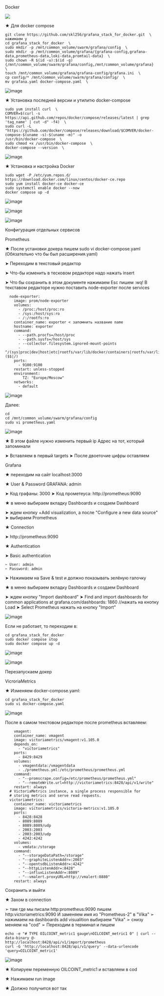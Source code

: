 Docker

![](https://github.com/tamaradubinina/tamaradubinina/blob/main/tenor.gif)

★ Для docker compose

    git clone https://github.com/skl256/grafana_stack_for_docker.git  \ нажимаем y
    cd grafana_stack_for_docker  \
    sudo mkdir -p /mnt/common_volume/swarm/grafana/config  \
    sudo mkdir -p /mnt/common_volume/grafana/{grafana-config,grafana-data,prometheus-data,loki-data,promtail-data}  \
    sudo chown -R $(id -u):$(id -g) {/mnt/common_volume/swarm/grafana/config,/mnt/common_volume/grafana}  \
    touch /mnt/common_volume/grafana/grafana-config/grafana.ini  \
    cp config/* /mnt/common_volume/swarm/grafana/config/  \
    mv grafana.yaml docker-compose.yaml  \
    
![image](https://github.com/user-attachments/assets/610227ad-b66b-4a51-bb1d-cd5bb1b6fb07)

★ Установка последней версии и утилитю docker-compose

    sudo yum install curl  \
    COMVER=$(curl -s https://api.github.com/repos/docker/compose/releases/latest | grep 'tag_name' | cut -d" -f4)  \
    sudo curl -L "https://github.com/docker/compose/releases/download/$COMVER/docker-compose-$(uname -s)-$(uname -m)" -o 
    /usr/bin/docker-compose  \
    sudo chmod +x /usr/bin/docker-compose  \
    docker-compose --version  \

![image](https://github.com/user-attachments/assets/a8b74838-10d2-4d88-93a4-39e935943c95)

★ Установка и настройка Docker

    sudo wget -P /etc/yum.repos.d/ https://download.docker.com/linux/centos/docker-ce.repo
    sudo yum install docker-ce docker-ce
    sudo systemctl enable docker --now
    docker compose up -d

![image](https://github.com/user-attachments/assets/9d4552df-abf6-48aa-a7df-523c610e9328)

![image](https://github.com/user-attachments/assets/898539ba-c100-4730-85cf-aba3984a2bfc)

![image](https://github.com/user-attachments/assets/52771674-c60c-4962-8677-d30eaf4f967b)

Конфигурация отдельных сервисов

Prometheus

★ После установки докера пишем sudo vi docker-compose.yaml (Обязательно что бы был расширения.yaml)

  ➤ Переходим в текстовый редактор
  
  ➤ Что-бы изменить в тесковом редакторе надо нажать insert
  
  ➤ Что бы сохранить в этом документе нажимаем Esc пишем :wq! В текставом редакторе нужно поставить node-exporter после services
  
      node-exporter:
        image: prom/node-exporter
        volumes:
          - /proc:/host/proc:ro
          - /sys:/host/sys:ro
          - /:/rootfs:ro
        container_name: exporter < запомнить название name
        hostname: exporter
        command:
          - --path.procfs=/host/proc
          - --path.sysfs=/host/sys
          - --collector.filesystem.ignored-mount-points
          - ^/(sys|proc|dev|host|etc|rootfs/var/lib/docker/containers|rootfs/var/lib/docker/overlay2|rootfs/run/docker/netns|rootfs/var/lib/docker/aufs)($$|/)
        ports:
          - 9100:9100
        restart: unless-stopped
        environment:
            TZ: "Europe/Moscow"
        networks:
          - default

![image](https://github.com/user-attachments/assets/9f44f6e0-5492-467e-b824-c36f4f132787)

Далее:

    cd
    cd /mnt/common_volume/swarm/grafana/config 
    sudo vi prometheus.yaml 

![image](https://github.com/user-attachments/assets/b70be1f5-194d-4234-94c5-0e55be0aa3d9)

★ В этом файле нужно изменить первый ip Адрес на тот, который запоминали

  ➤ Вставляем в первый targets
  ➤ После двоеточие цифры оставляем

Grafana

★ переходим на сайт localhost:3000

★ User & Password GRAFANA: admin

  ➤ Код графаны: 3000
  ➤ Код прометеуса: http://prometheus:9090

★ в меню выбираем вкладку Dashboards и создаем Dashboard

  ➤ ждем кнопку +Add visualization, а после "Configure a new data source"
  ➤ выбираем Prometheus

★ Connection

  ➤ http://prometheus:9090

★ Authentication

  ➤ Basic authentication
    
    ➢ User: admin
    ➢ Password: admin
  
  ➤ Нажимаем на Save & test и должно показывать зелёную галочку

★ в меню выбираем вкладку Dashboards и создаем Dashboard

  ➤ ждем кнопку "Import dashboard"
  ➤ Find and import dashboards for common applications at grafana.com/dashboards: 1860 //нажать на кнопку Load
  ➤ Select Prometheus нажать на кнопку "Import"
  
![image](https://github.com/user-attachments/assets/8272c7c6-beeb-472b-afe2-d80274f9e20f)

Если не работает, то переходим в:

    cd grafana_stack_for_docker
    sudo docker compose stop
    sudo docker compose up -d

![image](https://github.com/user-attachments/assets/80892aaf-2126-4e10-9cc6-9926d9bba6ca)

![image](https://github.com/user-attachments/assets/7d061740-ff41-45f8-9443-28c5e42521a9)

Перезапускаем докер

VicroriaMetrics

★ Изменяем docker-compose.yaml:

    cd grafana_stack_for_docker
    sudo vi docker-compose.yaml

![image](https://github.com/user-attachments/assets/aac337b9-aa56-4a3e-a158-9ab9cc6a84a5)

После в самом текстовом редакторе после prometheus вставляем:

        vmagent:
        container_name: vmagent
        image: victoriametrics/vmagent:v1.105.0
        depends_on:
          - "victoriametrics"
        ports:
          - 8429:8429
        volumes:
          - vmagentdata:/vmagentdata
          - ./prometheus.yml:/etc/prometheus/prometheus.yml
        command:
          - "--promscrape.config=/etc/prometheus/prometheus.yml"
          - "--remoteWrite.url=http://victoriametrics:8428/api/v1/write"
        restart: always
      # VictoriaMetrics instance, a single process responsible for
      # storing metrics and serve read requests.
      victoriametrics:
        container_name: victoriametrics
        image: victoriametrics/victoria-metrics:v1.105.0
        ports:
          - 8428:8428
          - 8089:8089
          - 8089:8089/udp
          - 2003:2003
          - 2003:2003/udp
          - 4242:4242
        volumes:
          - vmdata:/storage
        command:
          - "--storageDataPath=/storage"
          - "--graphiteListenAddr=:2003"
          - "--opentsdbListenAddr=:4242"
          - "--httpListenAddr=:8428"
          - "--influxListenAddr=:8089"
          - "--vmalert.proxyURL=http://vmalert:8880"
        restart: always

Сохранить и выйти

★ Захом в connection
   
   ➢ там где мы писали http:prometheus:9090 пишем http:victoriametrics:9090 И заменяем имя из "Prometheus-2" в "Vika"
   ➢ нажимаем на dashboards add visualition выбираем "Vika"
   ➢ снизу меняем на "cod"
   ➢ Переходим в терминал и пишем

    echo -e "# TYPE OILCOINT_metric1 gauge\nOILCOINT_metric1 0" | curl --data-binary @- 
    http://localhost:8428/api/v1/import/prometheus  
    curl -G 'http://localhost:8428/api/v1/query' --data-urlencode 'query=OILCOINT_metric1'

![image](https://github.com/user-attachments/assets/0c676249-b14f-44b8-ae58-1a80c20caf87)

★ Копируем переменную OILCOINT_metric1 и вставляем в cod

★ Нажимаем run image

★ Должно получится вот так
